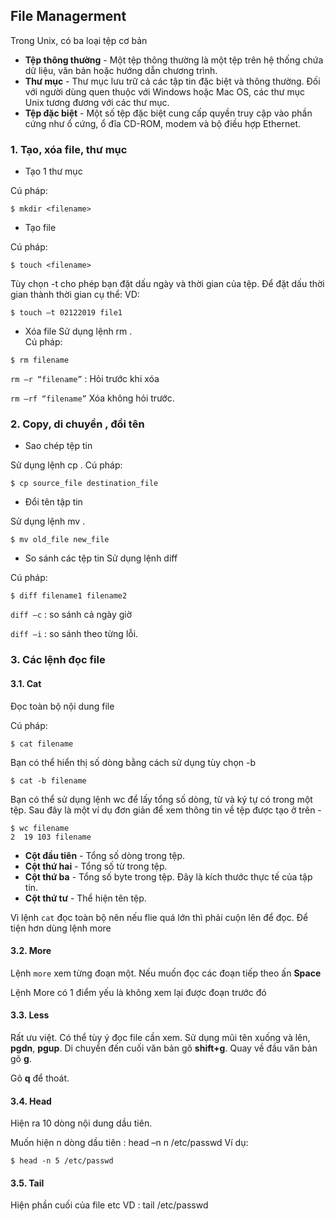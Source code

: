 ## 					File Managerment 

Trong Unix, có ba loại tệp cơ bản 
+ **Tệp thông thường** - Một tệp thông thường là một tệp trên hệ thống chứa dữ liệu, văn bản hoặc hướng dẫn chương trình. 
+ **Thư mục** - Thư mục lưu trữ cả các tập tin đặc biệt và thông thường. Đối với người dùng quen thuộc với Windows hoặc Mac OS, các thư mục Unix tương đương với các thư mục.
+ **Tệp đặc biệt** - Một số tệp đặc biệt cung cấp quyền truy cập vào phần cứng như ổ cứng, ổ đĩa CD-ROM, modem và bộ điều hợp Ethernet.  

### 1. Tạo, xóa file, thư mục
- Tạo 1 thư mục

Cú pháp: 
```
$ mkdir <filename>
```

- Tạo file

Cú pháp:
``` 
$ touch <filename>
``` 
Tùy chọn -t cho phép bạn đặt dấu ngày và thời gian của tệp. Để đặt dấu thời gian thành thời gian cụ thể:
VD: 
```
$ touch –t 02122019 file1
```
-	Xóa file
Sử dụng lệnh rm .  
Cú pháp:
```
$ rm filename
```
 `rm –r “filename”`  : Hỏi trước khi xóa
 
 `rm –rf “filename”` Xóa không hỏi trước.

### 2. Copy, di chuyển , đổi tên
- Sao chép tệp tin

Sử dụng lệnh cp . 
Cú pháp:
```
$ cp source_file destination_file
```

- Đổi tên tập tin

Sử dụng lệnh mv . 
```
$ mv old_file new_file
```
- So sánh các tệp tin
Sử dụng lệnh diff

Cú pháp: 
```
$ diff filename1 filename2
```
`diff –c` : so sánh cả ngày giờ

`diff –i` : so sánh theo từng lỗi.
### 3. Các lệnh đọc file

#### 3.1. Cat 
Đọc toàn bộ nội dung file 

Cú pháp: 
```
$ cat filename
```
Bạn có thể hiển thị số dòng bằng cách sử dụng tùy chọn -b 
```
$ cat -b filename
```

Bạn có thể sử dụng lệnh wc để lấy tổng số dòng, từ và ký tự có trong một tệp. Sau đây là một ví dụ đơn giản để xem thông tin về tệp được tạo ở trên -
```
$ wc filename
2  19 103 filename
```

+ **Cột đầu tiên** - Tổng số dòng trong tệp.
+ **Cột thứ hai** - Tổng số từ trong tệp.
+ **Cột thứ ba** - Tổng số byte trong tệp. Đây là kích thước thực tế của tập tin.
+ **Cột thứ tư** - Thể hiện tên tệp.

Vì lệnh `cat` đọc toàn bộ nên nếu flie quá lớn thì phải cuộn lên để 
đọc. Để tiện hơn dùng lệnh more
#### 3.2.	More
Lệnh `more` xem từng đoạn một. 
Nếu muốn đọc các đoạn tiếp theo ấn **Space**

Lệnh More có 1 điểm yếu là không xem lại được đoạn trước đó
#### 3.3. Less

Rất ưu việt. Có thể tùy ý đọc file cần xem. 
Sử dụng mũi tên xuống và lên, **pgdn**, **pgup**. 
Di chuyển đến cuối văn bản gõ **shift+g**. Quay về đầu văn bản gõ **g**. 

Gõ **q** để thoát. 
#### 3.4.	Head 
Hiện ra 10 dòng nội dung dầu tiên.

Muốn hiện n dòng dầu tiên : head –n n /etc/passwd 
Ví dụ: 
```
$ head -n 5 /etc/passwd
```
#### 3.5.	Tail

Hiện phần cuối của file etc
VD : tail /etc/passwd 


